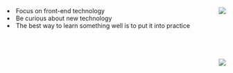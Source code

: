 <div>
  <img src="https://github-readme-stats.vercel.app/api?username=NeserCode&show_icons=true&theme=codeSTACKr" align="right"/>
  <div align="left">
      <li>Focus on front-end technology</li>
      <li>Be curious about new technology</li>
      <li>The best way to learn something well is to put it into practice</li>
  </div>
</div>
<br/><br/><br/><br/>
<div>
  <img src="https://github-readme-stats.vercel.app/api/top-langs/?username=NeserCode&layout=compact&theme=codeSTACKr" align="right" />
</div>
